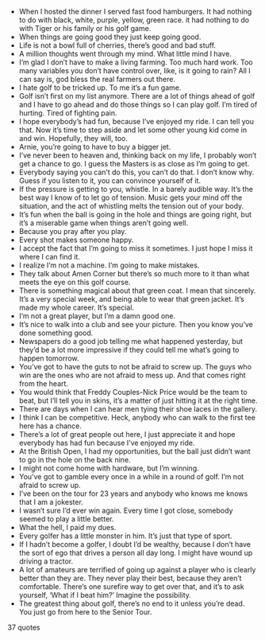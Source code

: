  - When I hosted the dinner I served fast food hamburgers. It had nothing to do with black, white, purple, yellow, green race. it had nothing to do with Tiger or his family or his golf game.
 - When things are going good they just keep going good.
 - Life is not a bowl full of cherries, there’s good and bad stuff.
 - A million thoughts went through my mind. What little mind I have.
 - I’m glad I don’t have to make a living farming. Too much hard work. Too many variables you don’t have control over, like, is it going to rain? All I can say is, god bless the real farmers out there.
 - I hate golf to be tricked up. To me it’s a fun game.
 - Golf isn’t first on my list anymore. There are a lot of things ahead of golf and I have to go ahead and do those things so I can play golf. I’m tired of hurting. Tired of fighting pain.
 - I hope everybody’s had fun, because I’ve enjoyed my ride. I can tell you that. Now it’s time to step aside and let some other young kid come in and win. Hopefully, they will, too.
 - Arnie, you’re going to have to buy a bigger jet.
 - I’ve never been to heaven and, thinking back on my life, I probably won’t get a chance to go. I guess the Masters is as close as I’m going to get.
 - Everybody saying you can’t do this, you can’t do that. I don’t know why. Guess if you listen to it, you can convince yourself of it.
 - If the pressure is getting to you, whistle. In a barely audible way. It’s the best way I know of to let go of tension. Music gets your mind off the situation, and the act of whistling melts the tension out of your body.
 - It’s fun when the ball is going in the hole and things are going right, but it’s a miserable game when things aren’t going well.
 - Because you pray after you play.
 - Every shot makes someone happy.
 - I accept the fact that I’m going to miss it sometimes. I just hope I miss it where I can find it.
 - I realize I’m not a machine. I’m going to make mistakes.
 - They talk about Amen Corner but there’s so much more to it than what meets the eye on this golf course.
 - There is something magical about that green coat. I mean that sincerely. It’s a very special week, and being able to wear that green jacket. It’s made my whole career. It’s special.
 - I’m not a great player, but I’m a damn good one.
 - It’s nice to walk into a club and see your picture. Then you know you’ve done something good.
 - Newspapers do a good job telling me what happened yesterday, but they’d be a lot more impressive if they could tell me what’s going to happen tomorrow.
 - You’ve got to have the guts to not be afraid to screw up. The guys who win are the ones who are not afraid to mess up. And that comes right from the heart.
 - You would think that Freddy Couples-Nick Price would be the team to beat, but I’ll tell you in skins, it’s a matter of just hitting it at the right time.
 - There are days when I can hear men tying their shoe laces in the gallery.
 - I think I can be competitive. Heck, anybody who can walk to the first tee here has a chance.
 - There’s a lot of great people out here, I just appreciate it and hope everybody has had fun because I’ve enjoyed my ride.
 - At the British Open, I had my opportunities, but the ball just didn’t want to go in the hole on the back nine.
 - I might not come home with hardware, but I’m winning.
 - You’ve got to gamble every once in a while in a round of golf. I’m not afraid to screw up.
 - I’ve been on the tour for 23 years and anybody who knows me knows that I am a jokester.
 - I wasn’t sure I’d ever win again. Every time I got close, somebody seemed to play a little better.
 - What the hell, I paid my dues.
 - Every golfer has a little monster in him. It’s just that type of sport.
 - If I hadn’t become a golfer, I doubt I’d be wealthy, because I don’t have the sort of ego that drives a person all day long. I might have wound up driving a tractor.
 - A lot of amateurs are terrified of going up against a player who is clearly better than they are. They never play their best, because they aren’t comfortable. There’s one surefire way to get over that, and it’s to ask yourself, ‘What if I beat him?’ Imagine the possibility.
 - The greatest thing about golf, there’s no end to it unless you’re dead. You just go from here to the Senior Tour.

37 quotes